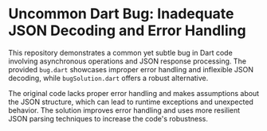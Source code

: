 # Uncommon Dart Bug: Inadequate JSON Decoding and Error Handling

This repository demonstrates a common yet subtle bug in Dart code involving asynchronous operations and JSON response processing.  The provided `bug.dart` showcases improper error handling and inflexible JSON decoding, while `bugSolution.dart` offers a robust alternative.

The original code lacks proper error handling and makes assumptions about the JSON structure, which can lead to runtime exceptions and unexpected behavior. The solution improves error handling and uses more resilient JSON parsing techniques to increase the code's robustness.